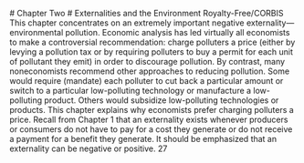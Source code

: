 \# Chapter Two # Externalities and the Environment Royalty-Free/CORBIS This chapter concentrates on an extremely important negative externality—environmental pollution. Economic analysis has led virtually all economists to make a controversial recommendation: charge polluters a price (either by levying a pollution tax or by requiring polluters to buy a permit for each unit of pollutant they emit) in order to discourage pollution. By contrast, many noneconomists recommend other approaches to reducing pollution. Some would require (mandate) each polluter to cut back a particular amount or switch to a particular low-polluting technology or manufacture a low-polluting product. Others would subsidize low-polluting technologies or products. This chapter explains why economists prefer charging polluters a price. Recall from Chapter 1 that an externality exists whenever producers or consumers do not have to pay for a cost they generate or do not receive a payment for a benefit they generate. It should be emphasized that an externality can be negative or positive. 27